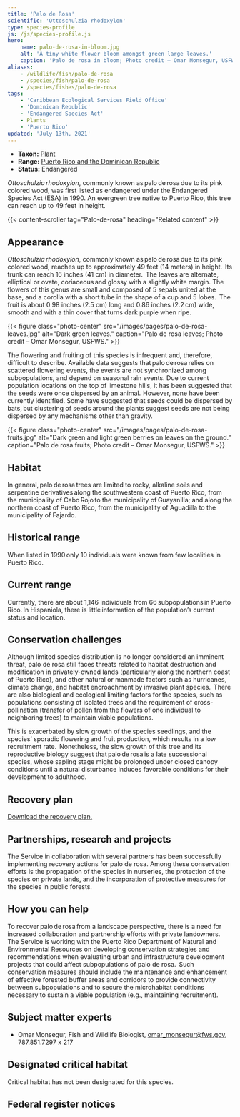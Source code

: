 ```yaml
---
title: 'Palo de Rosa'
scientific: 'Ottoschulzia rhodoxylon'
type: species-profile
js: /js/species-profile.js
hero:
    name: palo-de-rosa-in-bloom.jpg
    alt: 'A tiny white flower bloom amongst green large leaves.'
    caption: 'Palo de rosa in bloom; Photo credit – Omar Monsegur, USFWS.'
aliases:
    - /wildlife/fish/palo-de-rosa
    - /species/fish/palo-de-rosa
    - /species/fishes/palo-de-rosa
tags:
    - 'Caribbean Ecological Services Field Office'
    - 'Dominican Republic'
    - 'Endangered Species Act'
    - Plants
    - 'Puerto Rico'
updated: 'July 13th, 2021'
---
```


- **Taxon:** [Plant](/wildlife/plants)
- **Range:** [Puerto Rico and the Dominican Republic](/caribbean/)
- **Status:** Endangered

_Ottoschulzia rhodoxylon_, commonly known as palo de rosa due to its pink colored wood, was first listed as endangered under the Endangered Species Act (ESA) in 1990.  An evergreen tree native to Puerto Rico, this tree can reach up to 49 feet in height.

{{< content-scroller tag="Palo-de-rosa" heading="Related content" >}}

## Appearance

_Ottoschulzia rhodoxylon_, commonly known as palo de rosa due to its pink colored wood, reaches up to approximately 49 feet (14 meters) in height.  Its trunk can reach 16 inches (41 cm) in diameter.  The leaves are alternate, elliptical or ovate, coriaceous and glossy with a slightly white margin. The flowers of this genus are small and composed of 5 sepals united at the base, and a corolla with a short tube in the shape of a cup and 5 lobes.  The fruit is about 0.98 inches (2.5 cm) long and 0.86 inches (2.2 cm) wide, smooth and with a thin cover that turns dark purple when ripe.

{{< figure class="photo-center" src="/images/pages/palo-de-rosa-leaves.jpg" alt="Dark green leaves." caption="Palo de rosa leaves; Photo credit – Omar Monsegur, USFWS." >}}

The flowering and fruiting of this species is infrequent and, therefore, difficult to describe. Available data suggests that palo de rosa relies on scattered flowering events, the events are not synchronized among subpopulations, and depend on seasonal rain events. Due to current population locations on the top of limestone hills, it has been suggested that the seeds were once dispersed by an animal.  However, none have been currently identified. Some have suggested that seeds could be dispersed by bats, but clustering of seeds around the plants suggest seeds are not being dispersed by any mechanisms other than gravity.

{{< figure class="photo-center" src="/images/pages/palo-de-rosa-fruits.jpg" alt="Dark green and light green berries on leaves on the ground." caption="Palo de rosa fruits; Photo credit – Omar Monsegur, USFWS." >}}

## Habitat

In general, palo de rosa trees are limited to rocky, alkaline soils and serpentine derivatives along the southwestern coast of Puerto Rico, from the municipality of Cabo Rojo to the municipality of Guayanilla; and along the northern coast of Puerto Rico, from the municipality of Aguadilla to the municipality of Fajardo.

## Historical range

When listed in 1990 only 10 individuals were known from few localities in Puerto Rico.

## Current range

Currently, there are about 1,146 individuals from 66 subpopulations in Puerto Rico. In Hispaniola, there is little information of the population’s current status and location.

## Conservation challenges

Although limited species distribution is no longer considered an imminent threat, palo de rosa still faces threats related to habitat destruction and modification in privately-owned lands (particularly along the northern coast of Puerto Rico), and other natural or manmade factors such as hurricanes, climate change, and habitat encroachment by invasive plant species.  There are also biological and ecological limiting factors for the species, such as populations consisting of isolated trees and the requirement of cross-pollination (transfer of pollen from the flowers of one individual to neighboring trees) to maintain viable populations.

This is exacerbated by slow growth of the species seedlings, and the species’ sporadic flowering and fruit production, which results in a low recruitment rate.  Nonetheless, the slow growth of this tree and its reproductive biology suggest that palo de rosa is a late successional species, whose sapling stage might be prolonged under closed canopy conditions until a natural disturbance induces favorable conditions for their development to adulthood.

## Recovery plan

[Download the recovery plan.](https://ecos.fws.gov/docs/recovery_plan/940920.pdf)

## Partnerships, research and projects

The Service in collaboration with several partners has been successfully implementing recovery actions for palo de rosa.  Among these conservation efforts is the propagation of the species in nurseries, the protection of the species on private lands, and the incorporation of protective measures for the species in public forests.

## How you can help

To recover palo de rosa from a landscape perspective, there is a need for increased collaboration and partnership efforts with private landowners.  The Service is working with the Puerto Rico Department of Natural and Environmental Resources on developing conservation strategies and recommendations when evaluating urban and infrastructure development projects that could affect subpopulations of palo de rosa.  Such conservation measures should include the maintenance and enhancement of effective forested buffer areas and corridors to provide connectivity between subpopulations and to secure the microhabitat conditions necessary to sustain a viable population (e.g., maintaining recruitment).

## Subject matter experts

- Omar Monsegur, Fish and Wildlife Biologist,  [omar_monsegur@fws.gov](mailto:omar_monsegur@fws.gov), 787.851.7297 x 217

## Designated critical habitat

Critical habitat has not been designated for this species.

## Federal register notices


